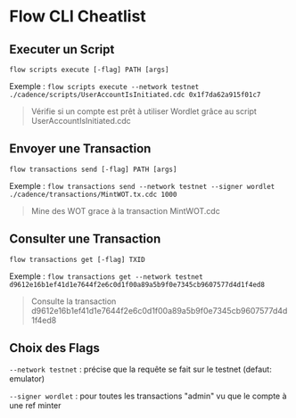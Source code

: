 # Flow CLI Cheatlist

## Executer un Script
`flow scripts execute [-flag] PATH [args]` 

Exemple :
`flow scripts execute --network testnet ./cadence/scripts/UserAccountIsInitiated.cdc 0x1f7da62a915f01c7` 
> Vérifie si un compte est prêt à utiliser Wordlet grâce au script UserAccountIsInitiated.cdc

## Envoyer une Transaction
`flow transactions send [-flag] PATH [args]` 

Exemple :
`flow transactions send --network testnet --signer wordlet ./cadence/transactions/MintWOT.tx.cdc 1000`
> Mine des WOT grace à la transaction MintWOT.cdc

## Consulter une Transaction
`flow transactions get [-flag] TXID`

Exemple :
`flow transactions get --network testnet d9612e16b1ef41d1e7644f2e6c0d1f00a89a5b9f0e7345cb9607577d4d1f4ed8`
> Consulte la transaction d9612e16b1ef41d1e7644f2e6c0d1f00a89a5b9f0e7345cb9607577d4d1f4ed8

## Choix des Flags
`--network testnet` : précise que la requête se fait sur le testnet (defaut: emulator)

`--signer wordlet` : pour toutes les transactions "admin" vu que le compte à une ref minter